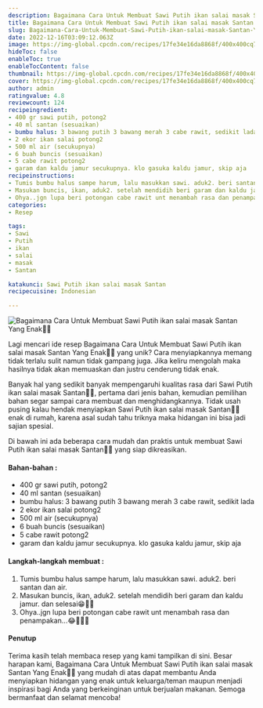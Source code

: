 ```yaml
---
description: Bagaimana Cara Untuk Membuat Sawi Putih ikan salai masak Santan Yang Enak"
title: Bagaimana Cara Untuk Membuat Sawi Putih ikan salai masak Santan Yang Enak
slug: Bagaimana-Cara-Untuk-Membuat-Sawi-Putih-ikan-salai-masak-Santan-Yang-Enak
date: 2022-12-16T03:09:12.063Z
image: https://img-global.cpcdn.com/recipes/17fe34e16da8868f/400x400cq70/photo.jpg
hideToc: false
enableToc: true
enableTocContent: false
thumbnail: https://img-global.cpcdn.com/recipes/17fe34e16da8868f/400x400cq70/photo.jpg
cover: https://img-global.cpcdn.com/recipes/17fe34e16da8868f/400x400cq70/photo.jpg
author: admin
ratingvalue: 4.8
reviewcount: 124
recipeingredient:
- 400 gr sawi putih, potong2
- 40 ml santan (sesuaikan)
- bumbu halus: 3 bawang putih 3 bawang merah 3 cabe rawit, sedikit lada
- 2 ekor ikan salai potong2
- 500 ml air (secukupnya)
- 6 buah buncis (sesuaikan)
- 5 cabe rawit potong2
- garam dan kaldu jamur secukupnya. klo gasuka kaldu jamur, skip aja
recipeinstructions:
- Tumis bumbu halus sampe harum, lalu masukkan sawi. aduk2. beri santan dan air.
- Masukan buncis, ikan, aduk2. setelah mendidih beri garam dan kaldu jamur. dan selesai😁👍🏻
- Ohya..jgn lupa beri potongan cabe rawit unt menambah rasa dan penampakan...😂👍🏻🥰
categories:
- Resep

tags:
- Sawi
- Putih
- ikan
- salai
- masak
- Santan

katakunci: Sawi Putih ikan salai masak Santan
recipecuisine: Indonesian

---
```


![Bagaimana Cara Untuk Membuat Sawi Putih ikan salai masak Santan Yang Enak👩‍🍳](https://img-global.cpcdn.com/recipes/17fe34e16da8868f/400x400cq70/photo.jpg)

Lagi mencari ide resep Bagaimana Cara Untuk Membuat Sawi Putih ikan salai masak Santan Yang Enak👩‍🍳 yang unik? Cara menyiapkannya memang tidak terlalu sulit namun tidak gampang juga. Jika keliru mengolah maka hasilnya tidak akan memuaskan dan justru cenderung tidak enak.

Banyak hal yang sedikit banyak mempengaruhi kualitas rasa dari Sawi Putih ikan salai masak Santan👩‍🍳, pertama dari jenis bahan, kemudian pemilihan bahan segar sampai cara membuat dan menghidangkannya. Tidak usah pusing kalau hendak menyiapkan Sawi Putih ikan salai masak Santan👩‍🍳 enak di rumah, karena asal sudah tahu triknya maka hidangan ini bisa jadi sajian spesial.

Di bawah ini ada beberapa cara mudah dan praktis untuk membuat Sawi Putih ikan salai masak Santan👩‍🍳 yang siap dikreasikan.

<!--inarticleads1-->

#### Bahan-bahan :

- 400 gr sawi putih, potong2
- 40 ml santan (sesuaikan)
- bumbu halus: 3 bawang putih 3 bawang merah 3 cabe rawit, sedikit lada
- 2 ekor ikan salai potong2
- 500 ml air (secukupnya)
- 6 buah buncis (sesuaikan)
- 5 cabe rawit potong2
- garam dan kaldu jamur secukupnya. klo gasuka kaldu jamur, skip aja

<!--inarticleads2-->

#### Langkah-langkah membuat :

1. Tumis bumbu halus sampe harum, lalu masukkan sawi. aduk2. beri santan dan air.
1. Masukan buncis, ikan, aduk2. setelah mendidih beri garam dan kaldu jamur. dan selesai😁👍🏻
1. Ohya..jgn lupa beri potongan cabe rawit unt menambah rasa dan penampakan...😂👍🏻🥰

#### Penutup

Terima kasih telah membaca resep yang kami tampilkan di sini. Besar harapan kami, Bagaimana Cara Untuk Membuat Sawi Putih ikan salai masak Santan Yang Enak👩‍🍳 yang mudah di atas dapat membantu Anda menyiapkan hidangan yang enak untuk keluarga/teman maupun menjadi inspirasi bagi Anda yang berkeinginan untuk berjualan makanan. Semoga bermanfaat dan selamat mencoba!